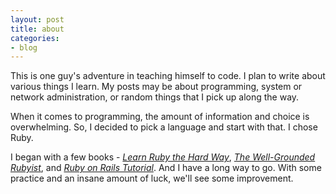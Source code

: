 ```yaml
---
layout: post
title: about
categories:
- blog
---
```


This is one guy's adventure in teaching himself to code. I plan to write about
various things I learn. My posts may be about programming, system or network
administration, or random things that I pick up along the way.

When it comes to programming, the amount of information and choice is
overwhelming. So, I decided to pick a language and start with that. I chose Ruby.

I began with a few books - [_Learn Ruby the Hard Way_](http://learnrubythehardway.org/book/),
[_The Well-Grounded Rubyist_](https://www.amazon.ca/Well-Grounded-Rubyist-David-Black/dp/1617291692/ref=sr_1_1?s=books&ie=UTF8&qid=1460940945&sr=1-1),
and [_Ruby on Rails Tutorial_](https://www.railstutorial.org/book). And I have
a long way to go. With some practice and an insane amount of luck, we'll
see some improvement.
